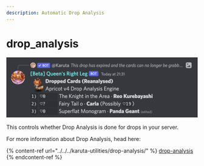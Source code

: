 ```yaml
---
description: Automatic Drop Analysis
---
```


# drop\_analysis

![Example Drop Analysis message](<../../../.gitbook/assets/image (30) (1).png>)

This controls whether Drop Analysis is done for drops in your server.

For more information about Drop Analysis, head here:

{% content-ref url="../../../karuta-utilities/drop-analysis/" %}
[drop-analysis](../../../karuta-utilities/drop-analysis/)
{% endcontent-ref %}
